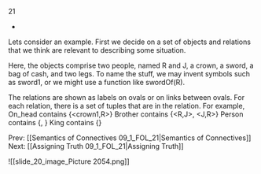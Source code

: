 ﻿
21

*
Lets consider an example.  First we decide on a set of objects and relations that we think are relevant to describing some situation.

Here, the objects comprise  two people, named R and J, a crown, a sword, a bag of cash, and two legs. To name the stuff, we may invent symbols such as sword1, or we might use a function like swordOf(R).

The relations are shown as labels on ovals or on links between ovals.  For each relation, there is a set of tuples that are in the relation.
For example,
   On_head contains {<crown1,R>}
   Brother contains {<R,J>, <J,R>}
   Person contains {<R>, <J>}
   King contains {<J>}

Prev: [[Semantics of Connectives 09_1_FOL_21|Semantics of Connectives]]
Next: [[Assigning Truth 09_1_FOL_21|Assigning Truth]]

![[slide_20_image_Picture 2054.png]]
